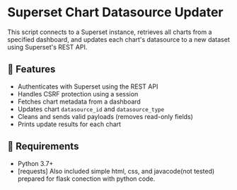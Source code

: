 # Superset Chart Datasource Updater

This script connects to a Superset instance, retrieves all charts from a specified dashboard, and updates each chart's datasource to a new dataset using Superset's REST API.

## 📌 Features

- Authenticates with Superset using the REST API
- Handles CSRF protection using a session
- Fetches chart metadata from a dashboard
- Updates chart `datasource_id` and `datasource_type`
- Cleans and sends valid payloads (removes read-only fields)
- Prints update results for each chart

## 🚀 Requirements

- Python 3.7+
- [requests]
Also included simple html, css, and javacode(not tested) prepared for flask conection with python code.
